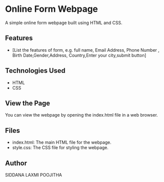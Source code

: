 # Online Form Webpage

A simple online form webpage built using HTML and CSS.

## Features
* [List the features of form, e.g. full name, Email Address, Phone Number , Birth Date,Gender,Address,
Country,Enter your city,submit button]

## Technologies Used
* HTML
* CSS

## View the Page
You can view the webpage by opening the index.html file in a web browser.

## Files
* index.html: The main HTML file for the webpage.
* style.css: The CSS file for styling the webpage.

## Author
SIDDANA LAXMI POOJITHA
